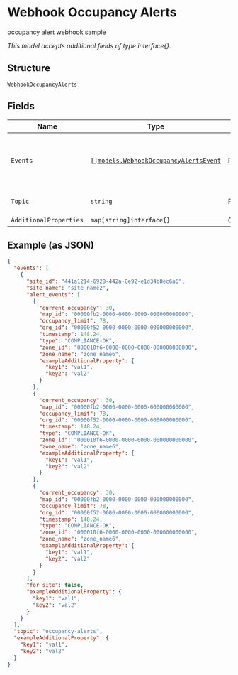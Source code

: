 
# Webhook Occupancy Alerts

occupancy alert webhook sample

*This model accepts additional fields of type interface{}.*

## Structure

`WebhookOccupancyAlerts`

## Fields

| Name | Type | Tags | Description |
|  --- | --- | --- | --- |
| `Events` | [`[]models.WebhookOccupancyAlertsEvent`](../../doc/models/webhook-occupancy-alerts-event.md) | Required | **Constraints**: *Minimum Items*: `1`, *Unique Items Required* |
| `Topic` | `string` | Required | **Default**: `"occupancy-alerts"` |
| `AdditionalProperties` | `map[string]interface{}` | Optional | - |

## Example (as JSON)

```json
{
  "events": [
    {
      "site_id": "441a1214-6928-442a-8e92-e1d34b8ec6a6",
      "site_name": "site_name2",
      "alert_events": [
        {
          "current_occupancy": 30,
          "map_id": "00000fb2-0000-0000-0000-000000000000",
          "occupancy_limit": 78,
          "org_id": "00000f52-0000-0000-0000-000000000000",
          "timestamp": 148.24,
          "type": "COMPLIANCE-OK",
          "zone_id": "000010f6-0000-0000-0000-000000000000",
          "zone_name": "zone_name6",
          "exampleAdditionalProperty": {
            "key1": "val1",
            "key2": "val2"
          }
        },
        {
          "current_occupancy": 30,
          "map_id": "00000fb2-0000-0000-0000-000000000000",
          "occupancy_limit": 78,
          "org_id": "00000f52-0000-0000-0000-000000000000",
          "timestamp": 148.24,
          "type": "COMPLIANCE-OK",
          "zone_id": "000010f6-0000-0000-0000-000000000000",
          "zone_name": "zone_name6",
          "exampleAdditionalProperty": {
            "key1": "val1",
            "key2": "val2"
          }
        },
        {
          "current_occupancy": 30,
          "map_id": "00000fb2-0000-0000-0000-000000000000",
          "occupancy_limit": 78,
          "org_id": "00000f52-0000-0000-0000-000000000000",
          "timestamp": 148.24,
          "type": "COMPLIANCE-OK",
          "zone_id": "000010f6-0000-0000-0000-000000000000",
          "zone_name": "zone_name6",
          "exampleAdditionalProperty": {
            "key1": "val1",
            "key2": "val2"
          }
        }
      ],
      "for_site": false,
      "exampleAdditionalProperty": {
        "key1": "val1",
        "key2": "val2"
      }
    }
  ],
  "topic": "occupancy-alerts",
  "exampleAdditionalProperty": {
    "key1": "val1",
    "key2": "val2"
  }
}
```

